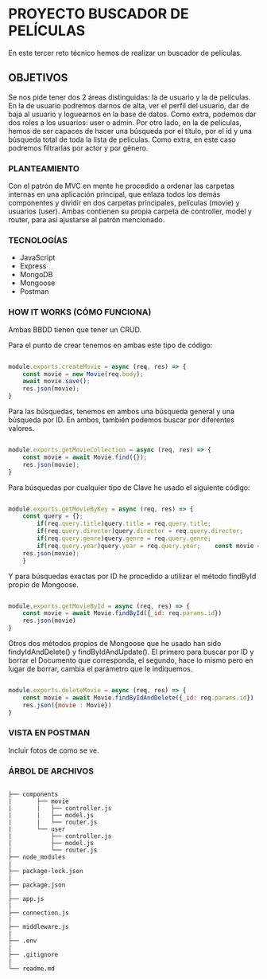 # PROYECTO BUSCADOR DE PELÍCULAS

En este tercer reto técnico hemos de realizar un buscador de películas.

## OBJETIVOS

Se nos pide tener dos 2 áreas distinguidas: la de usuario y la de películas.
En la de usuario podremos darnos de alta, ver el perfil del usuario, dar de baja al usuario y loguearnos en la base de datos. Como extra, podemos dar dos roles a los usuarios: user o admin.
Por otro lado, en la de películas, hemos de ser capaces de hacer una búsqueda por el título, por el id y una búsqueda total de toda la lista de películas. Como extra, en este caso podremos filtrarlas por actor y por género.

### PLANTEAMIENTO

Con el patrón de MVC en mente he procedido a ordenar las carpetas internas en una aplicación principal, que enlaza todos los demás componentes y dividir en dos carpetas principales, películas (movie) y usuarios (user). 
Ambas contienen su propia carpeta de controller, model y router, para así ajustarse al patrón mencionado.

### TECNOLOGÍAS

- JavaScript
- Express
- MongoDB
- Mongoose
- Postman

### HOW IT WORKS (CÓMO FUNCIONA)

Ambas BBDD tienen que tener un CRUD.

Para el punto de crear tenemos en ambas este tipo de código:

```javascript

module.exports.createMovie = async (req, res) => {
    const movie = new Movie(req.body);
    await movie.save();
    res.json(movie);
}

```

Para las búsquedas, tenemos en ambos una búsqueda general y una búsqueda por ID. En ambos, también podemos buscar por diferentes valores.

```javascript

module.exports.getMovieCollection = async (req, res) => {
    const movie = await Movie.find({});
    res.json(movie);
}

```
Para búsquedas por cualquier tipo de Clave he usado el siguiente código:

```javascript

module.exports.getMovieByKey = async (req, res) => {
    const query = {};
        if(req.query.title)query.title = req.query.title;
        if(req.query.director)query.director = req.query.director;
        if(req.query.genre)query.genre = req.query.genre;
        if(req.query.year)query.year = req.query.year;    const movie = await Movie.find(query);
    res.json(movie);
    }

```

Y para búsquedas exactas por ID he procedido a utilizar el método findById propio de Mongoose.

```javascript

module.exports.getMovieById = async (req, res) => {
    const movie = await Movie.findById({_id: req.params.id})
    res.json(movie)
}

```

Otros dos métodos propios de Mongoose que he usado han sido findyIdAndDelete() y findByIdAndUpdate(). El primero para buscar por ID y borrar el Documento que corresponda, el segundo, hace lo mismo pero en lugar de borrar, cambia el parámetro que le indiquemos.

```javascript

module.exports.deleteMovie = async (req, res) => {
    const movie = await Movie.findByIdAndDelete({_id: req.params.id})
    res.json({movie : Movie})
}

```


### VISTA EN POSTMAN

Incluir fotos de como se ve.

### ÁRBOL DE ARCHIVOS

```tree

├── components
|       ├── movie
|       |   ├── controller.js
|       |   ├── model.js
|       |   └── router.js
|       └── user
|           ├── controller.js
|           ├── model.js
|           └── router.js
├── node_modules
|
├── package-lock.json
|
├── package.json
|
├── app.js
|
├── connection.js
|
├── middleware.js
|
├── .env
|
├── .gitignore
|
└── readme.md

````